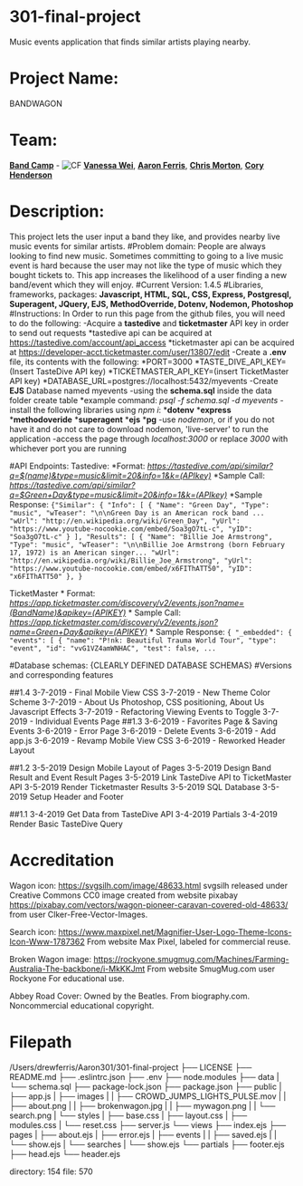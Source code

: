 # 301-final-project
Music events application that finds similar artists playing nearby.

# Project Name:
  BANDWAGON
# Team:
[__Band Camp__](https://github.com/band-camp) - ![CF](http://i.imgur.com/7v5ASc8.png) [__Vanessa Wei__](http://github.com/Wei9023), [__Aaron Ferris__](https://github.com/abferris), [__Chris Morton__](https://github.com/cmorto02), [__Cory Henderson__](http://github.com/cory0s)
# Description:
This project lets the user input a band they like, and provides nearby live music events for similar artists.
#Problem domain:
People are always looking to find new music.  Sometimes committing to going to a live music event is hard because the user may not like the type of music which they bought tickets to.  This app increases the likelihood of a user finding a new band/event which they will enjoy.
#Current Version:
1.4.5
#Libraries, frameworks, packages:
__Javascript, HTML, SQL, CSS, Express, Postgresql, Superagent, JQuery, EJS, MethodOverride, Dotenv, Nodemon, Photoshop__
#Instructions:
  In Order to run this page from the github files, you will need to do the following:
  -Acquire a __tastedive__ and __ticketmaster__ API key in order to send out requests
    *tastedive api can be acquired at https://tastedive.com/account/api_access
    *ticketmaster api can be acquired at https://developer-acct.ticketmaster.com/user/13807/edit
  -Create a __.env__ file, its contents with the following:
    *PORT=3000
    *TASTE_DIVE_API_KEY=(Insert TasteDive API key)
    *TICKETMASTER_API_KEY=(insert TicketMaster API key)
    *DATABASE_URL=postgres://localhost:5432/myevents
  -Create __EJS__ Database named myevents 
  -using the __schema.sql__ inside the data folder create table
    *example command: _psql -f schema.sql -d myevents_
  -install the following libraries using _npm i_:
    *__dotenv__
    *__express__
    *__methodoveride__
    *__superagent__
    *__ejs__
    *__pg__
  -use _nodemon_, or if you do not have it and do not care to download nodemon, 'live-server' to run the application
  -access the page through _localhost:3000_ or replace _3000_ with whichever port you are running 


#API Endpoints:
  Tastedive:
    *Format: _https://tastedive.com/api/similar?q=$(name)&type=music&limit=20&info=1&k=(APIkey)_
    *Sample Call: _https://tastedive.com/api/similar?q=$Green+Day&type=music&limit=20&info=1&k=(APIkey)_
    *Sample Response:
    ```{"Similar": {
        "Info": [
            {
                "Name": "Green Day",
                "Type": "music",
                "wTeaser": "\n\nGreen Day is an American rock band ...
                "wUrl": "http://en.wikipedia.org/wiki/Green_Day",
                "yUrl": "https://www.youtube-nocookie.com/embed/Soa3gO7tL-c",
                "yID": "Soa3gO7tL-c"
            }
        ],
        "Results": [
            {
                "Name": "Billie Joe Armstrong",
                "Type": "music",
                "wTeaser": "\n\nBillie Joe Armstrong (born February 17, 1972) is an American singer...
                "wUrl": "http://en.wikipedia.org/wiki/Billie_Joe_Armstrong",
                "yUrl": "https://www.youtube-nocookie.com/embed/x6FIThATT50",
                "yID": "x6FIThATT50"
            },
    }```

  TicketMaster
    * Format: _https://app.ticketmaster.com/discovery/v2/events.json?name=(BandName)&apikey=(APIKEY)_
    * Sample Call: _https://app.ticketmaster.com/discovery/v2/events.json?name=Green+Day&apikey=(APIKEY)_
    * Sample Response:
      ```{ "_embedded": {
          "events": [
            {
              "name": "P!nk: Beautiful Trauma World Tour",
              "type": "event",
              "id": "vvG1VZ4amWNHAC",
              "test": false,
              ...
      ```

#Database schemas:
{CLEARLY DEFINED DATABASE SCHEMAS}
#Versions and corresponding features

##1.4
  3-7-2019 - Final Mobile View CSS
  3-7-2019 - New Theme Color Scheme
  3-7-2019 - About Us Photoshop, CSS positioning, About Us Javascript Effects
  3-7-2019 - Refactoring Viewing Events to Toggle
  3-7-2019 - Individual Events Page
##1.3
  3-6-2019 - Favorites Page & Saving Events
  3-6-2019 - Error Page
  3-6-2019 - Delete Events
  3-6-2019 - Add app.js
  3-6-2019 - Revamp Mobile View CSS
  3-6-2019 - Reworked Header Layout

##1.2
  3-5-2019  Design Mobile Layout of Pages
  3-5-2019  Design Band Result and Event Result Pages
  3-5-2019  Link TasteDive API to TicketMaster API
  3-5-2019  Render Ticketmaster Results
  3-5-2019  SQL Database
  3-5-2019  Setup Header and Footer
  
##1.1
  3-4-2019  Get Data from TasteDive API 
  3-4-2019  Partials
  3-4-2019  Render Basic TasteDive Query


# Accreditation
Wagon icon: https://svgsilh.com/image/48633.html
svgsilh released under Creative Commons CC0
image created from website pixabay https://pixabay.com/vectors/wagon-pioneer-caravan-covered-old-48633/ from user Clker-Free-Vector-Images. 

Search icon: https://www.maxpixel.net/Magnifier-User-Logo-Theme-Icons-Icon-Www-1787362 
From website Max Pixel, labeled for commercial reuse.

Broken Wagon image: https://rockyone.smugmug.com/Machines/Farming-Australia-The-backbone/i-MkKKJmt
From website SmugMug.com user Rockyone For educational use.

Abbey Road Cover: Owned by the Beatles. From biography.com. Noncommercial educational copyright.

# Filepath
/Users/drewferris/Aaron301/301-final-project
├── LICENSE
├── README.md
├── .eslintrc.json
├── .env
├── node.modules
├── data
|  	└── schema.sql
├── package-lock.json
├── package.json
├── public
|  ├── app.js
|  ├── images
|  |  ├── CROWD_JUMPS_LIGHTS_PULSE.mov
|  |  ├── about.png
|  |  ├── brokenwagon.jpg
|  |  ├── mywagon.png
|  |  └── search.png
|  └── styles
|     ├── base.css
|     ├── layout.css
|     ├── modules.css
|     └── reset.css
├── server.js
└── views
   ├── index.ejs
   ├── pages
   |  ├── about.ejs
   |  ├── error.ejs
   |  ├── events
   |  |  ├── saved.ejs
   |  |  └── show.ejs
   |  └── searches
   |     └── show.ejs
   └── partials
      ├── footer.ejs
      ├── head.ejs
      └── header.ejs

directory: 154 file: 570 